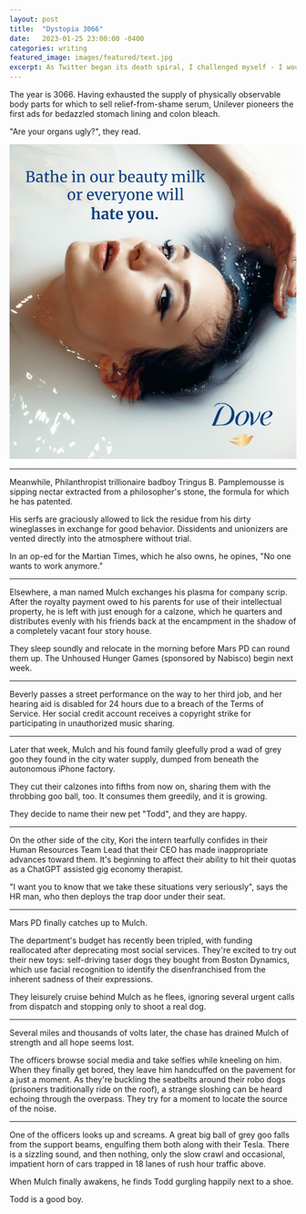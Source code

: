```yaml
---
layout: post
title:  "Dystopia 3066"
date:   2023-01-25 23:00:00 -0400
categories: writing
featured_image: images/featured/text.jpg
excerpt: As Twitter began its death spiral, I challenged myself - I would write a series of satirical, post-capitalist dystopian flash fiction, with each individual post fitting within 500 characters. It had to have some form of continuity, but each post also had to individually qualify as a story, delivering a conflict, resolution, and primary character without the need for prior context. <br><br>I think I mostly succeeded.
---
```


The year is 3066. Having exhausted the supply of physically observable body parts for which to sell relief-from-shame serum, Unilever pioneers the first ads for bedazzled stomach lining and colon bleach.

"Are your organs ugly?", they read.

![](/images/dystopia-3066/totally-real-unilever-ad.jpg)

---

Meanwhile, Philanthropist trillionaire badboy Tringus B. Pamplemousse is sipping nectar extracted from a philosopher's stone, the formula for which he has patented.

His serfs are graciously allowed to lick the residue from his dirty wineglasses in exchange for good behavior. Dissidents and unionizers are vented directly into the atmosphere without trial.

In an op-ed for the Martian Times, which he also owns, he opines, "No one wants to work anymore."

---

Elsewhere, a man named Mulch exchanges his plasma for company scrip. After the royalty payment owed to his parents for use of their intellectual property, he is left with just enough for a calzone, which he quarters and distributes evenly with his friends back at the encampment in the shadow of a completely vacant four story house.

They sleep soundly and relocate in the morning before Mars PD can round them up. The Unhoused Hunger Games (sponsored by Nabisco) begin next week.

---

Beverly passes a street performance on the way to her third job, and her hearing aid is disabled for 24 hours due to a breach of the Terms of Service. Her social credit account receives a copyright strike for participating in unauthorized music sharing.

---

Later that week, Mulch and his found family gleefully prod a wad of grey goo they found in the city water supply, dumped from beneath the autonomous iPhone factory.

They cut their calzones into fifths from now on, sharing them with the throbbing goo ball, too. It consumes them greedily, and it is growing.

They decide to name their new pet "Todd", and they are happy.

---

On the other side of the city, Kori the intern tearfully confides in their Human Resources Team Lead that their CEO has made inappropriate advances toward them. It's beginning to affect their ability to hit their quotas as a ChatGPT assisted gig economy therapist.

"I want you to know that we take these situations very seriously", says the HR man, who then deploys the trap door under their seat.

---

Mars PD finally catches up to Mulch.

The department's budget has recently been tripled, with funding reallocated after deprecating most social services. They're excited to try out their new toys: self-driving taser dogs they bought from Boston Dynamics, which use facial recognition to identify the disenfranchised from the inherent sadness of their expressions.

They leisurely cruise behind Mulch as he flees, ignoring several urgent calls from dispatch and stopping only to shoot a real dog.

---

Several miles and thousands of volts later, the chase has drained Mulch of strength and all hope seems lost.

The officers browse social media and take selfies while kneeling on him. When they finally get bored, they leave him handcuffed on the pavement for a just a moment. As they're buckling the seatbelts around their robo dogs (prisoners traditionally ride on the roof), a strange sloshing can be heard echoing through the overpass. They try for a moment to locate the source of the noise.

---

One of the officers looks up and screams. A great big ball of grey goo falls from the support beams, engulfing them both along with their Tesla. There is a sizzling sound, and then nothing, only the slow crawl and occasional, impatient horn of cars trapped in 18 lanes of rush hour traffic above.

When Mulch finally awakens, he finds Todd gurgling happily next to a shoe.

Todd is a good boy.
